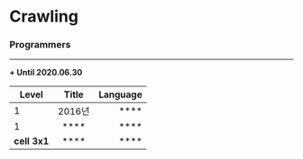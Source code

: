 # Crawling

### Programmers
-----------------------

**+ Until 2020.06.30**

|  <center>Level</center> |  <center>Title</center> |  <center>Language</center> |
|:--------|:--------:|--------:|
| 1 | 2016년 |**** |
|1 | **** |**** |
|**cell 3x1** | **** |**** |
